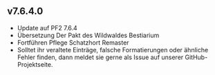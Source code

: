 ## v7.6.4.0
* Update auf PF2 7.6.4
* Übersetzung Der Pakt des Wildwaldes Bestiarium
* Fortführen Pflege Schatzhort Remaster
* Solltet ihr veraltete Einträge, falsche Formatierungen oder ähnliche Fehler finden, dann meldet sie gerne als Issue auf unserer GitHub-Projektseite.